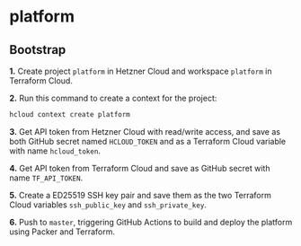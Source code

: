 # platform

## Bootstrap

**1.** Create project `platform` in Hetzner Cloud and workspace `platform` in Terraform Cloud.

**2.** Run this command to create a context for the project:

```bash
hcloud context create platform
```

**3.** Get API token from Hetzner Cloud with read/write access, and save as both GitHub secret named `HCLOUD_TOKEN` and as a Terraform Cloud variable with name `hcloud_token`.

**4.** Get API token from Terraform Cloud and save as GitHub secret with name `TF_API_TOKEN`.

**5.** Create a ED25519 SSH key pair and save them as the two Terraform Cloud variables `ssh_public_key` and `ssh_private_key`.

**6.** Push to `master`, triggering GitHub Actions to build and deploy the platform using Packer and Terraform.

